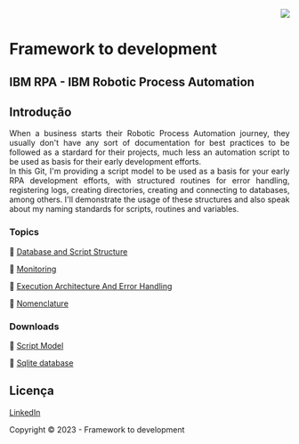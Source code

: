 <p align="right">
   <img src="http://img.shields.io/static/v1?label=STATUS&message=EM%20DESENVOLVIMENTO&color=RED&style=for-the-badge"/>
 <!--  <img src="http://img.shields.io/static/v1?label=STATUS&message=CONCLUIDO&color=GREEN&style=for-the-badge"/>-->
</p>

# Framework to development

	
<h2>IBM RPA - IBM Robotic Process Automation</h2> 

## Introdução 

<p align="justify">
   When a business starts their Robotic Process Automation journey, they usually don't have any sort of documentation for best practices to be followed as a stardard for their projects, much less an automation script to be used as basis for their early development efforts.<br />  
	In this Git, I'm providing a script model to be used as a basis for your early RPA development efforts, with structured routines for error handling, registering logs, creating directories, creating and connecting to databases, among others. I'll demonstrate the usage of these structures and also speak about my naming standards for scripts, routines and variables. 
</p>



### Topics 

:small_blue_diamond: [Database and Script Structure](https://github.com/angeloalves88/IBM-RPA-Script-Template/blob/main/DatabaseStructure.md)

:small_blue_diamond: [Monitoring](https://github.com/angeloalves88/IBM-RPA-Script-Template/blob/main/Monitoring.md)

:small_blue_diamond: [Execution Architecture And Error Handling](https://github.com/angeloalves88/IBM-RPA-Script-Template/blob/main/ExecutionArchitectureAndErrorHandling.md)

:small_blue_diamond: [Nomenclature](https://github.com/angeloalves88/IBM-RPA-Script-Template/blob/main/Nomenclature.md)


### Downloads 

:small_blue_diamond: [Script Model](https://github.com/angeloalves88/IBM-RPA-Script-Template/blob/main/scriptModel.wal)

:small_blue_diamond: [Sqlite database](https://github.com/angeloalves88/IBM-RPA-Script-Template/blob/main/ibmrpa.db)


## Licença 

[LinkedIn](https://www.linkedin.com/notifications/?filter=all)

Copyright :copyright: 2023 - Framework to development

	
